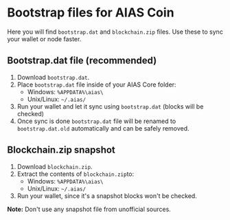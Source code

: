 # Bootstrap files for AIAS Coin
Here you will find `bootstrap.dat` and `blockchain.zip` files. Use these to sync your wallet or node faster.

## Bootstrap.dat file (recommended)
1. Download `bootstrap.dat`.
2. Place `bootstrap.dat` file inside of your AIAS Core folder:
	- Windows: `%APPDATA%\aias\`
	- Unix/Linux: `~/.aias/`
3. Run your wallet and let it sync using `bootstrap.dat` (blocks will be checked)
4. Once sync is done `bootstrap.dat` file will be renamed to `bootstrap.dat.old` automatically and can be safely removed.

## Blockchain.zip snapshot
1. Download `blockchain.zip`.
2. Extract the contents of `blockchain.zip`to:
	- Windows: `%APPDATA%\aias\`
	- Unix/Linux: `~/.aias/`
3. Run your wallet, since it's a snapshot blocks won't be checked.

**Note:** Don't use any snapshot file from unofficial sources.
